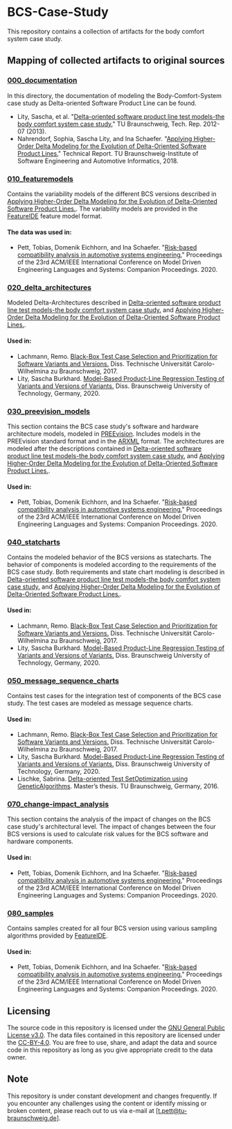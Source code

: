 # BCS-Case-Study
This repository contains a collection of artifacts for the body comfort system case study.

## Mapping of collected artifacts to original sources

### [000_documentation](https://github.com/TUBS-ISF/BCS-Case-Study/tree/master/000_documentation)
In this directory, the documentation of modeling the Body-Comfort-System case study as Delta-oriented Software Product Line can be found.
* Lity, Sascha, et al. "[Delta-oriented software product line test models-the body comfort system case study.](https://github.com/TUBS-ISF/BCS-Case-Study/blob/master/000_documentation/Lity%20et%20al._2015_Delta-oriented%20Software%20Product%20Line%20Test%20Models%20-%20The%20Body%20Comfort%20System%20Case%20Study.pdf)" TU Braunschweig, Tech. Rep. 2012-07 (2013).
* Nahrendorf, Sophia, Sascha Lity, and Ina Schaefer. "[Applying Higher-Order Delta Modeling for the Evolution of Delta-Oriented Software Product Lines.](https://github.com/TUBS-ISF/BCS-Case-Study/blob/master/000_documentation/Nahrendorf%2C%20Lity%2C%20Schaefer_2018_Applying%20Higher-Order%20Delta%20Modeling%20for%20the%20Evolution%20of%20Delta-Oriented%20Software%20Product%20Lines.pdf)" Technical Report. TU Braunschweig-Institute of Software Engineering and Automotive Informatics, 2018.

### [010_featuremodels](https://github.com/TUBS-ISF/BCS-Case-Study/tree/master/010_featuremodels)
Contains the variability models of the different BCS versions described in [Applying Higher-Order Delta Modeling for the Evolution of Delta-Oriented Software Product Lines.](https://github.com/TUBS-ISF/BCS-Case-Study/blob/master/000_documentation/Nahrendorf%2C%20Lity%2C%20Schaefer_2018_Applying%20Higher-Order%20Delta%20Modeling%20for%20the%20Evolution%20of%20Delta-Oriented%20Software%20Product%20Lines.pdf). The variability models are provided in the [FeatureIDE](https://featureide.github.io/) feature model format.

#### The data was used in:
* Pett, Tobias, Domenik Eichhorn, and Ina Schaefer. "[Risk-based compatibility analysis in automotive systems engineering.](https://dl.acm.org/doi/abs/10.1145/3417990.3421263)" Proceedings of the 23rd ACM/IEEE International Conference on Model Driven Engineering Languages and Systems: Companion Proceedings. 2020.

### [020_delta_architectures](https://github.com/TUBS-ISF/BCS-Case-Study/tree/master/020_delta_architectures)
Modeled Delta-Architectures described in [Delta-oriented software product line test models-the body comfort system case study.](https://github.com/TUBS-ISF/BCS-Case-Study/blob/master/000_documentation/Lity%20et%20al._2015_Delta-oriented%20Software%20Product%20Line%20Test%20Models%20-%20The%20Body%20Comfort%20System%20Case%20Study.pdf) and [Applying Higher-Order Delta Modeling for the Evolution of Delta-Oriented Software Product Lines.](https://github.com/TUBS-ISF/BCS-Case-Study/blob/master/000_documentation/Nahrendorf%2C%20Lity%2C%20Schaefer_2018_Applying%20Higher-Order%20Delta%20Modeling%20for%20the%20Evolution%20of%20Delta-Oriented%20Software%20Product%20Lines.pdf).

#### Used in:
* Lachmann, Remo. [Black-Box Test Case Selection and Prioritization for Software Variants and Versions.](https://publikationsserver.tu-braunschweig.de/receive/dbbs_mods_65266) Diss. Technische Universität Carolo-Wilhelmina zu Braunschweig, 2017.
* Lity, Sascha Burkhard. [Model-Based Product-Line Regression Testing of Variants and Versions of Variants.](https://publikationsserver.tu-braunschweig.de/receive/dbbs_mods_00068116) Diss. Braunschweig University of Technology, Germany, 2020.

### [030_preevision_models](https://github.com/TUBS-ISF/BCS-Case-Study/tree/master/030_preevision_models)
This section contains the BCS case study's software and hardware architecture models, modeled in [PREEvision](https://www.vector.com/int/en/products/products-a-z/software/preevision/). Includes models in the PREEvision standard format and in the [ARXML](https://www.autosar.org/fileadmin/user_upload/standards/classic/4-3/AUTOSAR_TPS_ARXMLSerializationRules.pdf) format. The architectures are modeled after the descriptions contained in [Delta-oriented software product line test models-the body comfort system case study.](https://github.com/TUBS-ISF/BCS-Case-Study/blob/master/000_documentation/Lity%20et%20al._2015_Delta-oriented%20Software%20Product%20Line%20Test%20Models%20-%20The%20Body%20Comfort%20System%20Case%20Study.pdf) and [Applying Higher-Order Delta Modeling for the Evolution of Delta-Oriented Software Product Lines.](https://github.com/TUBS-ISF/BCS-Case-Study/blob/master/000_documentation/Nahrendorf%2C%20Lity%2C%20Schaefer_2018_Applying%20Higher-Order%20Delta%20Modeling%20for%20the%20Evolution%20of%20Delta-Oriented%20Software%20Product%20Lines.pdf).

#### Used in:
* Pett, Tobias, Domenik Eichhorn, and Ina Schaefer. "[Risk-based compatibility analysis in automotive systems engineering.](https://dl.acm.org/doi/abs/10.1145/3417990.3421263)" Proceedings of the 23rd ACM/IEEE International Conference on Model Driven Engineering Languages and Systems: Companion Proceedings. 2020.

### [040_statcharts](https://github.com/TUBS-ISF/BCS-Case-Study/tree/master/040_statecharts)
Contains the modeled behavior of the BCS versions as statecharts. The behavior of components is modeled according to the requirements of the BCS case study. Both requirements and state chart modeling is described in [Delta-oriented software product line test models-the body comfort system case study.](https://github.com/TUBS-ISF/BCS-Case-Study/blob/master/000_documentation/Lity%20et%20al._2015_Delta-oriented%20Software%20Product%20Line%20Test%20Models%20-%20The%20Body%20Comfort%20System%20Case%20Study.pdf) and [Applying Higher-Order Delta Modeling for the Evolution of Delta-Oriented Software Product Lines.](https://github.com/TUBS-ISF/BCS-Case-Study/blob/master/000_documentation/Nahrendorf%2C%20Lity%2C%20Schaefer_2018_Applying%20Higher-Order%20Delta%20Modeling%20for%20the%20Evolution%20of%20Delta-Oriented%20Software%20Product%20Lines.pdf).

#### Used in:
* Lachmann, Remo. [Black-Box Test Case Selection and Prioritization for Software Variants and Versions.](https://publikationsserver.tu-braunschweig.de/receive/dbbs_mods_65266) Diss. Technische Universität Carolo-Wilhelmina zu Braunschweig, 2017.
* Lity, Sascha Burkhard. [Model-Based Product-Line Regression Testing of Variants and Versions of Variants.](https://publikationsserver.tu-braunschweig.de/receive/dbbs_mods_00068116) Diss. Braunschweig University of Technology, Germany, 2020.

### [050_message_sequence_charts](https://github.com/TUBS-ISF/BCS-Case-Study/tree/master/050_message_sequence_charts)
Contains test cases for the integration test of components of the BCS case study. The test cases are modeled as message sequence charts.

#### Used in:
* Lachmann, Remo. [Black-Box Test Case Selection and Prioritization for Software Variants and Versions.](https://publikationsserver.tu-braunschweig.de/receive/dbbs_mods_65266) Diss. Technische Universität Carolo-Wilhelmina zu Braunschweig, 2017.
* Lity, Sascha Burkhard. [Model-Based Product-Line Regression Testing of Variants and Versions of Variants.](https://publikationsserver.tu-braunschweig.de/receive/dbbs_mods_00068116) Diss. Braunschweig University of Technology, Germany, 2020.
* Lischke, Sabrina. [Delta-oriented Test SetOptimization using GeneticAlgorithms](https://github.com/TUBS-ISF/BCS-Case-Study/blob/master/000_documentation/Lischke%20et%20al._2016_Delta-oriented%20Test%20SetOptimization%20using%20GeneticAlgorithms.pdf). Master’s thesis. TU Braunschweig, Germany, 2016.

### [070_change-impact_analysis](https://github.com/TUBS-ISF/BCS-Case-Study/tree/master/070_change_impact_analysis)
This section contains the analysis of the impact of changes on the BCS case study's architectural level. The impact of changes between the four BCS versions is used to calculate risk values for the BCS software and hardware components.

#### Used in:
* Pett, Tobias, Domenik Eichhorn, and Ina Schaefer. "[Risk-based compatibility analysis in automotive systems engineering.](https://dl.acm.org/doi/abs/10.1145/3417990.3421263)" Proceedings of the 23rd ACM/IEEE International Conference on Model Driven Engineering Languages and Systems: Companion Proceedings. 2020.

### [080_samples](https://github.com/TUBS-ISF/BCS-Case-Study/tree/master/080_samples)
Contains samples created for all four BCS version using various sampling algorithms provided by [FeatureIDE](https://featureide.github.io/).

#### Used in:
* Pett, Tobias, Domenik Eichhorn, and Ina Schaefer. "[Risk-based compatibility analysis in automotive systems engineering.](https://dl.acm.org/doi/abs/10.1145/3417990.3421263)" Proceedings of the 23rd ACM/IEEE International Conference on Model Driven Engineering Languages and Systems: Companion Proceedings. 2020.


## Licensing
The source code in this repository is licensed under the [GNU General Public License v3.0](https://github.com/TUBS-ISF/BCS-Case-Study/blob/master/LICENSE). The data files contained in this repository are licensed under the [CC-BY-4.0](https://github.com/TUBS-ISF/busybox-data/edit/master/cc-by-4.0.md). You are free to use, share, and adapt the data and source code in this repository as long as you give appropriate credit to the data owner.

## Note
This repository is under constant development and changes frequently. If you encounter any challenges using the content or identify missing or broken content, please reach out to us via e-mail at [t.pett@tu-braunschweig.de].
